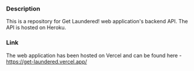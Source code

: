 ### Description

This is a repository for Get Laundered! web application's backend API. The API is hosted on Heroku.

### Link
The web application has been hosted on Vercel and can be found here - https://get-laundered.vercel.app/
